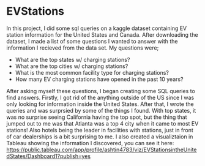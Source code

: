 # EVStations
In this project, I did some sql queries on a kaggle dataset containing EV station information for the United States and Canada. After downloading the dataset, I made a list of some questions I wanted to answer with the information I recieved from the data set. My questions were;

- What are the top states w/ charging stations?
- What are the top cities w/ charging stations?
- What is the most common facility type for charging stations?
- How many EV charging stations have opened in the past 10 years?

After asking myself these questions, I began creating some SQL queries to find answers. Firstly, I got rid of the anything outside of the US since I was only looking for information inside the United States. After that, I wrote the queries and was surprsied by some of the things I found. With top states, it was no surprise seeing California having the top spot, but the thing that jumped out to me was that Atlanta was a top 4 city when it came to most EV stations! Also hotels being the leader in facilities with stations, just in front of car dealerships is a bit surprising to me. I also created a visualiztaion in Tableau showing the information I discovered, you can see it here: https://public.tableau.com/app/profile/ashtin4783/viz/EVStationsintheUnitedStates/Dashboard1?publish=yes
